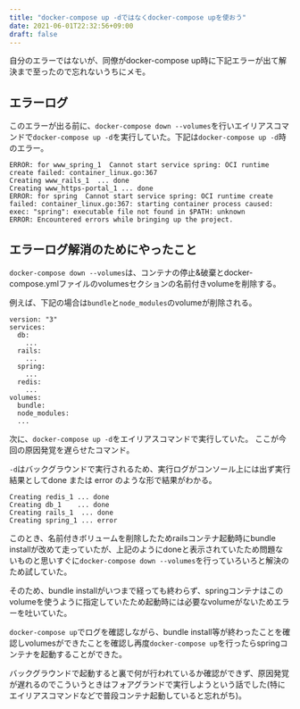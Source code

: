 ```yaml
---
title: "docker-compose up -dではなくdocker-compose upを使おう"
date: 2021-06-01T22:32:56+09:00
draft: false
---
```


自分のエラーではないが、同僚がdocker-compose up時に下記エラーが出て解決まで至ったので忘れないうちにメモ。

## エラーログ
このエラーが出る前に、`docker-compose down --volumes`を行いエイリアスコマンドで`docker-compose up -d`を実行していた。下記は`docker-compose up -d`時のエラー。

```
ERROR: for www_spring_1  Cannot start service spring: OCI runtime create failed: container_linux.go:367
Creating www_rails_1  ... done
Creating www_https-portal_1 ... done
ERROR: for spring  Cannot start service spring: OCI runtime create failed: container_linux.go:367: starting container process caused: exec: "spring": executable file not found in $PATH: unknown
ERROR: Encountered errors while bringing up the project.
```

## エラーログ解消のためにやったこと

`docker-compose down --volumes`は、コンテナの停止&破棄とdocker-compose.ymlファイルのvolumesセクションの名前付きvolumeを削除する。

例えば、下記の場合は`bundle`と`node_modules`のvolumeが削除される。

```
version: "3"
services:
  db:
    ...
  rails:
    ...
  spring:
    ...
  redis:
    ...
volumes:
  bundle:
  node_modules:
  ...
```

次に、`docker-compose up -d`をエイリアスコマンドで実行していた。
ここが今回の原因発覚を遅らせたコマンド。

`-d`はバックグラウンドで実行されるため、実行ログがコンソール上には出ず実行結果としてdone または error のような形で結果がわかる。

```
Creating redis_1 ... done
Creating db_1    ... done
Creating rails_1  ... done
Creating spring_1 ... error
```

このとき、名前付きボリュームを削除したためrailsコンテナ起動時にbundle installが改めて走っていたが、上記のようにdoneと表示されていたため問題ないものと思いすぐに`docker-compose down --volumes`を行っていろいろと解決のため試していた。

そのため、bundle installがいつまで経っても終わらず、springコンテナはこのvolumeを使うように指定していたため起動時には必要なvolumeがないためエラーを吐いていた。

`docker-compose up`でログを確認しながら、bundle install等が終わったことを確認しvolumesができたことを確認し再度`docker-compose up`を行ったらspringコンテナを起動することができた。

バックグラウンドで起動すると裏で何が行われているか確認ができず、原因発覚が遅れるのでこういうときはフォアグランドで実行しようという話でした(特にエイリアスコマンドなどで普段コンテナ起動していると忘れがち)。
